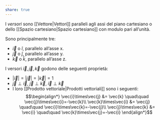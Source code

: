 ```yaml
---
share: true
---
```


I *versori* sono [[Vettore|Vettori]] paralleli agli assi del piano cartesiano o dello [[Spazio cartesiano|Spazio cartesiano]] con modulo pari all’unità.

Sono principalmente tre:
- $\vec{i}$ o $\hat{i}$, parallelo all’asse x.
- $\vec{j}$ o $\hat{j}$, parallelo all’asse y.
- $\vec{k}$ o $\hat{k}$, parallelo all’asse z.

I versori $\vec{i}, \vec{j}, \vec{k}$ godono delle seguenti proprietà:
- $|\vec{i}| = |\vec{j}| = |\vec{k}| = 1$
- $\vec{j} \perp \vec{i}$, $\vec{j} \perp \vec{k}$, $\vec{i} \perp \vec{k}$
- I loro [[Prodotto vettoriale|Prodotti vettoriali]] sono i seguenti:
$$\begin{align*}
\vec{i}\times\vec{j} &= \vec{k} \quad\quad \vec{j}\times\vec{i}=-\vec{k}\\
\vec{k}\times\vec{i} &= \vec{j} \quad\quad \vec{i}\times\vec{k}=-\vec{j}\\
\vec{j}\times\vec{k} &= \vec{i} \quad\quad \vec{k}\times\vec{j}=-\vec{i}
\end{align*}$$
